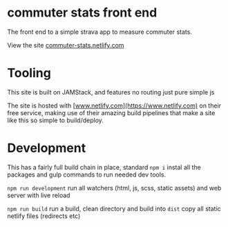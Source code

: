 # commuter stats front end

The front end to a simple strava app to measure commuter stats.

View the site [commuter-stats.netlify.com](https://commuter-stats.netlify.com)

# Tooling

This site is built on JAMStack, and features no routing just pure simple js

The site is hosted with [www.netlify.com](https://www.netlify.com) on their free service, making use of their amazing build pipelines that make a site like this so simple to build/deploy.

# Development

This has a fairly full build chain in place, standard `npm i` instal all the packages and gulp commands to run needed dev tools.

`npm run development` run all watchers (html, js, scss, static assets) and web server with live reload

`npm run build`       run a build, clean directory and build into `dist` copy all static netlify files (redirects etc)
